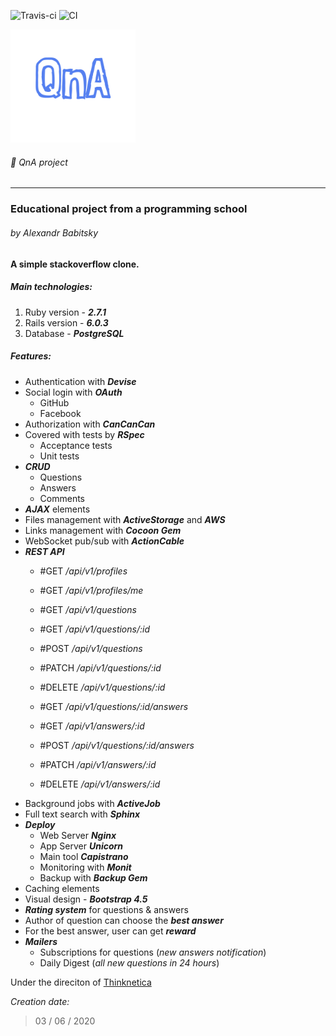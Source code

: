 ![Travis-ci](https://travis-ci.com/TailsSavarin/qna.svg?branch=master)
![CI](https://github.com/TailsSavarin/qna/workflows/CI/badge.svg?branch=master)

<img src="app/assets/images/qna-logo.png" width="200"/>

###### :page_with_curl: QnA project
---
### Educational project from a programming school
###### by Alexandr Babitsky

__A simple stackoverflow clone.__

##### Main technologies:
1. Ruby version - ***2.7.1***
2. Rails version - ***6.0.3***
3. Database - ***PostgreSQL***

##### Features:
- Authentication with ***Devise***
- Social login with ***OAuth***
    - GitHub
    - Facebook
- Authorization with ***CanCanCan***
- Covered with tests by ***RSpec***
    - Acceptance tests
    - Unit tests
- ***CRUD***
    - Questions
    - Answers
    - Comments
- ***AJAX*** elements
- Files management with ***ActiveStorage*** and ***AWS***
- Links management with ***Cocoon Gem***
- WebSocket pub/sub with ***ActionCable***
- ***REST API***
    - #GET _/api/v1/profiles_
    - #GET _/api/v1/profiles/me_

    - #GET _/api/v1/questions_
    - #GET _/api/v1/questions/:id_
    - #POST _/api/v1/questions_
    - #PATCH _/api/v1/questions/:id_
    - #DELETE _/api/v1/questions/:id_

    - #GET _/api/v1/questions/:id/answers_
    - #GET _/api/v1/answers/:id_
    - #POST _/api/v1/questions/:id/answers_
    - #PATCH _/api/v1/answers/:id_
    - #DELETE _/api/v1/answers/:id_
- Background jobs with ***ActiveJob***
- Full text search with ***Sphinx***
- ***Deploy***
    - Web Server ***Nginx***
    - App Server ***Unicorn***
    - Main tool ***Capistrano***
    - Monitoring with ***Monit***
    - Backup with ***Backup Gem***
- Caching elements
- Visual design - ***Bootstrap 4.5***
- ***Rating system*** for questions & answers
- Author of question can choose the ***best answer***
- For the best answer, user can get ***reward***
- ***Mailers***
    - Subscriptions for questions (_new answers notification_)
    - Daily Digest (_all new questions in 24 hours_)

Under the direciton of [Thinknetica](https://thinknetica.com/)

_Creation date:_
>03 / 06 / 2020
